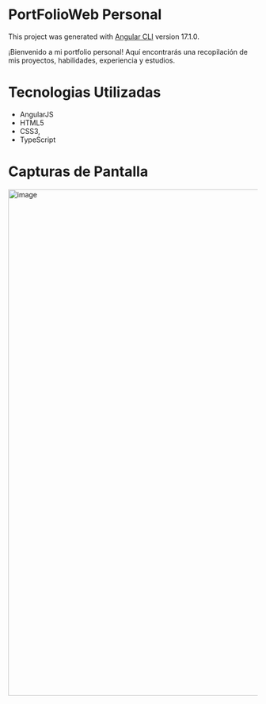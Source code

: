 # PortFolioWeb Personal

This project was generated with [Angular CLI](https://github.com/angular/angular-cli) version 17.1.0.

¡Bienvenido a mi portfolio personal! Aquí encontrarás una recopilación de mis proyectos, habilidades, experiencia y estudios.

# Tecnologias Utilizadas
- AngularJS
- HTML5
- CSS3,
- TypeScript

# Capturas de Pantalla
<img width="1022" alt="image" src="https://github.com/Justin2906/PortFolioWeb/assets/98878295/bab73811-77fb-460d-9164-9d8d41d8b076">
